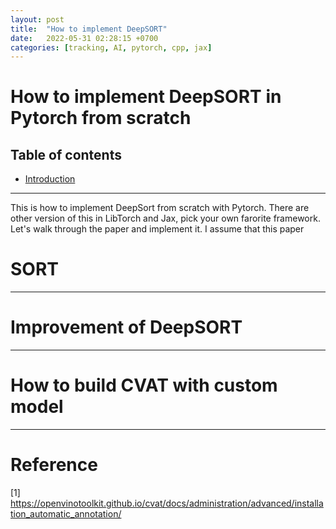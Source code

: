 ```yaml
---
layout: post
title:  "How to implement DeepSORT"
date:   2022-05-31 02:28:15 +0700
categories: [tracking, AI, pytorch, cpp, jax]
---
```


# How to implement DeepSORT in Pytorch from scratch

Table of contents
-----------------

* [Introduction](#introduction)

------------


This is how to implement DeepSort from scratch with Pytorch. There are other version of this in LibTorch and Jax, pick your own farorite framework. Let's walk through the paper and implement it. I assume that this paper  


# SORT
------------------


# Improvement of DeepSORT 
------------------

# How to build CVAT with custom model
------------------

# Reference
[1] https://openvinotoolkit.github.io/cvat/docs/administration/advanced/installation_automatic_annotation/